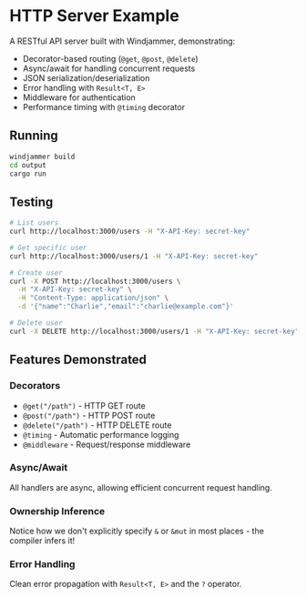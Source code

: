 # HTTP Server Example

A RESTful API server built with Windjammer, demonstrating:

- Decorator-based routing (`@get`, `@post`, `@delete`)
- Async/await for handling concurrent requests
- JSON serialization/deserialization
- Error handling with `Result<T, E>`
- Middleware for authentication
- Performance timing with `@timing` decorator

## Running

```bash
windjammer build
cd output
cargo run
```

## Testing

```bash
# List users
curl http://localhost:3000/users -H "X-API-Key: secret-key"

# Get specific user
curl http://localhost:3000/users/1 -H "X-API-Key: secret-key"

# Create user
curl -X POST http://localhost:3000/users \
  -H "X-API-Key: secret-key" \
  -H "Content-Type: application/json" \
  -d '{"name":"Charlie","email":"charlie@example.com"}'

# Delete user
curl -X DELETE http://localhost:3000/users/1 -H "X-API-Key: secret-key"
```

## Features Demonstrated

### Decorators
- `@get("/path")` - HTTP GET route
- `@post("/path")` - HTTP POST route
- `@delete("/path")` - HTTP DELETE route
- `@timing` - Automatic performance logging
- `@middleware` - Request/response middleware

### Async/Await
All handlers are async, allowing efficient concurrent request handling.

### Ownership Inference
Notice how we don't explicitly specify `&` or `&mut` in most places - the compiler infers it!

### Error Handling
Clean error propagation with `Result<T, E>` and the `?` operator.

